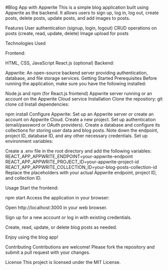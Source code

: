 #Blog App with Appwrite
This is a simple blog application built using Appwrite as the backend. It allows users to sign up, log in, log out, create posts, delete posts, update posts, and add images to posts.

Features
User authentication (signup, login, logout)
CRUD operations on posts (create, read, update, delete)
Image upload for posts

Technologies Used


Frontend:

HTML, CSS, JavaScript
React.js (optional)
Backend:

Appwrite: An open-source backend server providing authentication, database, and file storage services.
Getting Started
Prerequisites
Before running the application, make sure you have the following installed:

Node.js and npm (for React.js frontend)
Appwrite server running or an account on the Appwrite Cloud service
Installation
Clone the repository:
git clone <repository-url>
cd <project-folder>
Install dependencies:


npm install
Configure Appwrite:
Set up an Appwrite server or create an account on Appwrite Cloud.
Create a new project.
Set up authentication (email/password or OAuth providers).
Create a database and configure its collections for storing user data and blog posts.
Note down the endpoint, project ID, database ID, and any other necessary credentials.
Set up environment variables:

Create a .env file in the root directory and add the following variables:
REACT_APP_APPWRITE_ENDPOINT=your-appwrite-endpoint
REACT_APP_APPWRITE_PROJECT_ID=your-appwrite-project-id
REACT_APP_APPWRITE_COLLECTION_ID=your-blog-posts-collection-id
Replace the placeholders with your actual Appwrite endpoint, project ID, and collection ID.

Usage
Start the frontend:


npm start
Access the application in your browser:

Open http://localhost:3000 in your web browser.

Sign up for a new account or log in with existing credentials.

Create, read, update, or delete blog posts as needed.

Enjoy using the blog app!

Contributing
Contributions are welcome! Please fork the repository and submit a pull request with your changes.

License
This project is licensed under the MIT License.
